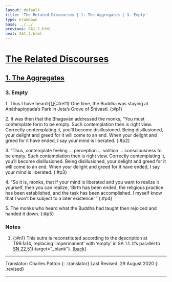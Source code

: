 ```yaml
---
layout: default
title: 'The Related Discourses | 1. The Aggregates | 3. Empty'
type: kramdown
base: ../../
previous: SA1_2.html
next: SA1_4.html
---
```


# [The Related Discourses](../index.html)
## [1. The Aggregates](index.html)
### 3. Empty

1\. Thus I have heard:[\[1\]](#n1){:#ref1} One time, the Buddha was staying at Anāthapiṇḍada’s Park in Jeta’s Grove of Śrāvastī.
{:#p1}

2\. It was then that the Bhagavān addressed the monks, “You must contemplate form to be empty. Such contemplation then is right view. Correctly contemplating it, you’ll become disillusioned. Being disillusioned, your delight and greed for it will come to an end. When your delight and greed for it have ended, I say your mind is liberated.
{:#p2}

3\. “Thus, contemplate feeling … perception … volition … consciousness to be empty. Such contemplation then is right view. Correctly contemplating it, you’ll become disillusioned. Being disillusioned, your delight and greed for it will come to an end. When your delight and greed for it have ended, I say your mind is liberated.
{:#p3}

4\. “So it is, monks, that if your mind is liberated and you want to realize it yourself, then you can realize, ‘Birth has been ended, the religious practice has been established, and the task has been accomplished. I myself know that I won’t be subject to a later existence.’”
{:#p4}

5\. The monks who heard what the Buddha had taught then rejoiced and handed it down.
{:#p5}

### Notes
1. {:#n1} This sutra is reconstituted according to the description at T99.1a14, replacing ‘impermanent’ with ‘empty’ in SĀ 1.1. It’s parallel to [SN 22.51](https://suttacentral.net/sn22.51){:target="_blank"}. [\[back\]](#ref1)

---

Translator: Charles Patton
{: .translator}
Last Revised: 29 August 2020
{: .revised}

---